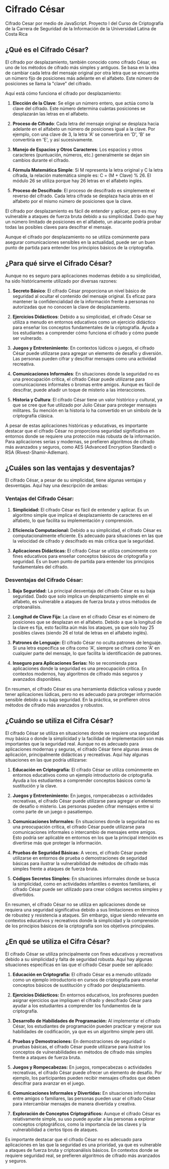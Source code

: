 # Cifrado César
Cifrado Cesar por medio de JavaScript. Proyecto I del Curso de Criptografía de la Carrera de Seguridad de la Información de la Universidad Latina de Costa Rica

## ¿Qué es el Cifrado César?
El cifrado por desplazamiento, también conocido como cifrado César, es uno de los métodos de cifrado más simples y antiguos. Se basa en la idea de cambiar cada letra del mensaje original por otra letra que se encuentra un número fijo de posiciones más adelante en el alfabeto. Este número de posiciones se llama la "clave" del cifrado.

Aquí está cómo funciona el cifrado por desplazamiento:

1. **Elección de la Clave**:
Se elige un número entero, que actúa como la clave del cifrado. Este número determina cuántas posiciones se desplazarán las letras en el alfabeto.

2. **Proceso de Cifrado**:
Cada letra del mensaje original se desplaza hacia adelante en el alfabeto un número de posiciones igual a la clave.
Por ejemplo, con una clave de 3, la letra 'A' se convertiría en 'D', 'B' se convertiría en 'E', y así sucesivamente.

3. **Manejo de Espacios y Otros Caracteres**:
Los espacios y otros caracteres (puntuación, números, etc.) generalmente se dejan sin cambios durante el cifrado.

4. **Fórmula Matemática Simple**:
Si M representa la letra original y C la letra cifrada, la relación matemática simple es: C = (M + Clave) % 26.
El módulo 26 se utiliza porque hay 26 letras en el alfabeto inglés.

5. **Proceso de Descifrado**:
El proceso de descifrado es simplemente el reverso del cifrado. Cada letra cifrada se desplaza hacia atrás en el alfabeto por el mismo número de posiciones que la clave.

El cifrado por desplazamiento es fácil de entender y aplicar, pero es muy vulnerable a ataques de fuerza bruta debido a su simplicidad. Dado que hay un número limitado de posiciones en el alfabeto, un atacante podría probar todas las posibles claves para descifrar el mensaje.

Aunque el cifrado por desplazamiento no se utiliza comúnmente para asegurar comunicaciones sensibles en la actualidad, puede ser un buen punto de partida para entender los principios básicos de la criptografía.

## ¿Para qué sirve el Cifrado César?

Aunque no es seguro para aplicaciones modernas debido a su simplicidad, ha sido históricamente utilizado por diversas razones:

1. **Secreto Básico**:
El cifrado César proporciona un nivel básico de seguridad al ocultar el contenido del mensaje original. Es eficaz para mantener la confidencialidad de la información frente a personas no autorizadas que no conocen la clave de desplazamiento.

2. **Ejercicios Didácticos**:
Debido a su simplicidad, el cifrado César se utiliza a menudo en entornos educativos como un ejercicio didáctico para enseñar los conceptos fundamentales de la criptografía. Ayuda a los estudiantes a comprender cómo funciona el cifrado y cómo puede ser vulnerado.

3. **Juegos y Entretenimiento**:
En contextos lúdicos o juegos, el cifrado César puede utilizarse para agregar un elemento de desafío y diversión. Las personas pueden cifrar y descifrar mensajes como una actividad recreativa.

4. **Comunicaciones Informales**:
En situaciones donde la seguridad no es una preocupación crítica, el cifrado César puede utilizarse para comunicaciones informales o bromas entre amigos. Aunque es fácil de descifrar, puede añadir un toque de misterio a las interacciones.

5. **Historia y Cultura**:
El cifrado César tiene un valor histórico y cultural, ya que se cree que fue utilizado por Julio César para proteger mensajes militares. Su mención en la historia lo ha convertido en un símbolo de la criptografía clásica.

A pesar de estas aplicaciones históricas y educativas, es importante destacar que el cifrado César no proporciona seguridad significativa en entornos donde se requiere una protección más robusta de la información. Para aplicaciones serias y modernas, se prefieren algoritmos de cifrado más avanzados y seguros, como AES (Advanced Encryption Standard) o RSA (Rivest-Shamir-Adleman).

## ¿Cuáles son las ventajas y desventajas?
El cifrado César, a pesar de su simplicidad, tiene algunas ventajas y desventajas. Aquí hay una descripción de ambas:

### Ventajas del Cifrado César:

1. **Simplicidad:**
El cifrado César es fácil de entender y aplicar. Es un algoritmo simple que implica el desplazamiento de caracteres en el alfabeto, lo que facilita su implementación y comprensión.

2. **Eficiencia Computacional:**
Debido a su simplicidad, el cifrado César es computacionalmente eficiente. Es adecuado para situaciones en las que la velocidad de cifrado y descifrado es más crítica que la seguridad.

3. **Aplicaciones Didácticas:**
El cifrado César se utiliza comúnmente con fines educativos para enseñar conceptos básicos de criptografía y seguridad. Es un buen punto de partida para entender los principios fundamentales del cifrado.

### Desventajas del Cifrado César:
1. **Baja Seguridad:**
La principal desventaja del cifrado César es su baja seguridad. Dado que solo implica un desplazamiento simple en el alfabeto, es vulnerable a ataques de fuerza bruta y otros métodos de criptoanálisis.

2. **Longitud de Clave Fija:**
La clave en el cifrado César es el número de posiciones que se desplazan en el alfabeto. Debido a que la longitud de la clave es fija, esto facilita aún más los ataques, ya que solo hay 25 posibles claves (siendo 26 el total de letras en el alfabeto inglés).

3. **Patrones de Lenguaje:**
El cifrado César no oculta patrones de lenguaje. Si una letra específica se cifra como 'A', siempre se cifrará como 'A' en cualquier parte del mensaje, lo que facilita la identificación de patrones.

4. **Inseguro para Aplicaciones Serias:**
No se recomienda para aplicaciones donde la seguridad es una preocupación crítica. En contextos modernos, hay algoritmos de cifrado más seguros y avanzados disponibles.

En resumen, el cifrado César es una herramienta didáctica valiosa y puede tener aplicaciones lúdicas, pero no es adecuado para proteger información sensible debido a su baja seguridad. En la práctica, se prefieren otros métodos de cifrado más avanzados y robustos.

## ¿Cuándo se utiliza el Cifra César?
El cifrado César se utiliza en situaciones donde se requiere una seguridad muy básica o donde la simplicidad y la facilidad de implementación son más importantes que la seguridad real. Aunque no es adecuado para aplicaciones modernas y seguras, el cifrado César tiene algunas áreas de aplicación, principalmente didácticas y recreativas. Aquí hay algunas situaciones en las que podría utilizarse:

1. **Educación en Criptografía:**
El cifrado César se utiliza comúnmente en entornos educativos como un ejemplo introductorio de criptografía. Ayuda a los estudiantes a comprender conceptos básicos como la sustitución y la clave.

2. **Juegos y Entretenimiento:**
En juegos, rompecabezas o actividades recreativas, el cifrado César puede utilizarse para agregar un elemento de desafío o misterio. Las personas pueden cifrar mensajes entre sí como parte de un juego o pasatiempo.

3. **Comunicaciones Informales:**
En situaciones donde la seguridad no es una preocupación crítica, el cifrado César puede utilizarse para comunicaciones informales o intercambio de mensajes entre amigos. Esto podría ser aplicable en entornos en los que la principal intención es divertirse más que proteger la información.

4. **Pruebas de Seguridad Básicas:**
A veces, el cifrado César puede utilizarse en entornos de prueba o demostraciones de seguridad básicas para ilustrar la vulnerabilidad de métodos de cifrado más simples frente a ataques de fuerza bruta.

5. **Códigos Secretos Simples:**
En situaciones informales donde se busca la simplicidad, como en actividades infantiles o eventos familiares, el cifrado César puede ser utilizado para crear códigos secretos simples y divertidos.

En resumen, el cifrado César no se utiliza en aplicaciones donde se requiera una seguridad significativa debido a sus limitaciones en términos de robustez y resistencia a ataques. Sin embargo, sigue siendo relevante en contextos educativos y recreativos donde la simplicidad y la comprensión de los principios básicos de la criptografía son los objetivos principales.

## ¿En qué se utiliza el Cifra César?
El cifrado César se utiliza principalmente con fines educativos y recreativos debido a su simplicidad y falta de seguridad robusta. Aquí hay algunas situaciones específicas en las que el cifrado César puede ser aplicado:

1. **Educación en Criptografía:**
El cifrado César es a menudo utilizado como un ejemplo introductorio en cursos de criptografía para enseñar conceptos básicos de sustitución y cifrado por desplazamiento.

2. **Ejercicios Didácticos:**
En entornos educativos, los profesores pueden asignar ejercicios que impliquen el cifrado y descifrado César para ayudar a los estudiantes a comprender los fundamentos de la criptografía.

3. **Desarrollo de Habilidades de Programación:**
Al implementar el cifrado César, los estudiantes de programación pueden practicar y mejorar sus habilidades de codificación, ya que es un algoritmo simple pero útil.

4. **Pruebas y Demostraciones:**
En demostraciones de seguridad o pruebas básicas, el cifrado César puede utilizarse para ilustrar los conceptos de vulnerabilidades en métodos de cifrado más simples frente a ataques de fuerza bruta.

5. **Juegos y Rompecabezas:**
En juegos, rompecabezas o actividades recreativas, el cifrado César puede ofrecer un elemento de desafío. Por ejemplo, los participantes pueden recibir mensajes cifrados que deben descifrar para avanzar en el juego.

6. **Comunicaciones Informales y Divertidas:**
En situaciones informales entre amigos o familiares, las personas pueden usar el cifrado César para intercambiar mensajes de manera divertida y creativa.

7. **Exploración de Conceptos Criptográficos:**
Aunque el cifrado César es relativamente simple, su uso puede ayudar a las personas a explorar conceptos criptográficos, como la importancia de las claves y la vulnerabilidad a ciertos tipos de ataques.

Es importante destacar que el cifrado César no es adecuado para aplicaciones en las que la seguridad es una prioridad, ya que es vulnerable a ataques de fuerza bruta y criptoanálisis básicos. En contextos donde se requiere seguridad real, se prefieren algoritmos de cifrado más avanzados y seguros.